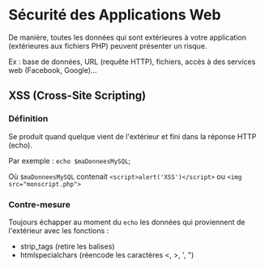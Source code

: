# Sécurité des Applications Web

De manière, toutes les données qui sont extérieures à votre application (extérieures aux fichiers PHP) peuvent présenter un risque.

Ex : base de données, URL (requête HTTP), fichiers, accès à des services web (Facebook, Google)...

## XSS (Cross-Site Scripting)

### Définition

Se produit quand quelque vient de l'extérieur et fini dans la réponse HTTP (echo).

Par exemple : `echo $maDonneesMySQL`;

Où `$maDonneesMySQL` contenait `<script>alert('XSS')</script>` ou `<img src="monscript.php">`

### Contre-mesure

Toujours échapper au moment du `echo` les données qui proviennent de l'extérieur avec les fonctions :

* strip_tags (retire les balises)
* htmlspecialchars (réencode les caractères <, >, ', ")
